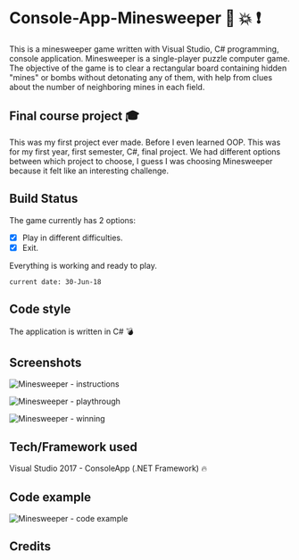 # Console-App-Minesweeper :school_satchel: :boom: :exclamation:

This is a minesweeper game written with Visual Studio, C# programming, console application. Minesweeper is a single-player puzzle computer game. The objective of the game is to clear a rectangular board containing hidden "mines" or bombs without detonating any of them, with help from clues about the number of neighboring mines in each field.


## Final course project   :mortar_board:

This was my first project ever made. Before I even learned OOP.
This was for my first year, first semester, C#, final project. We had different options between which project to choose, I guess I was choosing Minesweeper because it felt like an interesting challenge.


## Build Status

The game currently has 2 options:
- [x] Play in different difficulties.
- [x] Exit.

Everything is working and ready to play.
```
current date: 30-Jun-18
```


## Code style

The application is written in C# :bomb:


## Screenshots

![Minesweeper - instructions](https://user-images.githubusercontent.com/44708223/71329243-944b3680-252b-11ea-905b-52e046460163.png)

![Minesweeper - playthrough](https://user-images.githubusercontent.com/44708223/71329244-944b3680-252b-11ea-8e72-14898b0dff46.png)

![Minesweeper - winning](https://user-images.githubusercontent.com/44708223/71329245-944b3680-252b-11ea-82a0-5f0d30d1ae3f.png)


## Tech/Framework used

Visual Studio 2017 - ConsoleApp (.NET Framework) :fire:


## Code example

![Minesweeper - code example](https://user-images.githubusercontent.com/44708223/71329246-944b3680-252b-11ea-9612-7e225dface66.png)


## Credits
